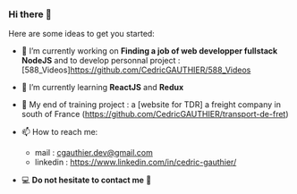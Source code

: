 ### Hi there 👋

<!--
**CedricGAUTHIER/CedricGAUTHIER** is a ✨ _special_ ✨ repository because its `README.md` (this file) appears on your GitHub profile.
-->
Here are some ideas to get you started:

- 🔭 I’m currently working on  **Finding a job of web developper fullstack NodeJS** and to develop personnal project : [588_Videos]https://github.com/CedricGAUTHIER/588_Videos
- 🌱 I’m currently learning **ReactJS** and **Redux**
- 🚚 My end of training project : a [website for TDR] a freight company in south of France (https://github.com/CedricGAUTHIER/transport-de-fret) 
- 📫 How to reach me:
    - mail : cgauthier.dev@gmail.com
    - linkedin : https://www.linkedin.com/in/cedric-gauthier/
    
    
- 💻 **Do not hesitate to contact me** 🔔


